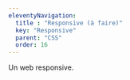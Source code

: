 ```yaml
---
eleventyNavigation:
  title : "Responsive (à faire)"
  key: "Responsive"
  parent: "CSS"
  order: 16
---
```


Un web responsive.